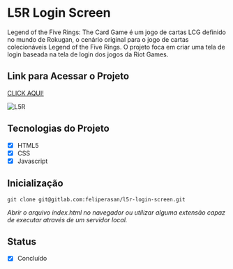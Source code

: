 
# L5R Login Screen

Legend of the Five Rings: The Card Game é um jogo de cartas LCG definido no mundo de Rokugan, o cenário original para o jogo de cartas colecionáveis Legend of the Five Rings. O projeto foca em  criar uma tela de login baseada na tela de login dos jogos da Riot Games.

## Link para Acessar o Projeto
[CLICK AQUI!](https://feliperasanl5r.netlify.app)

![L5R](https://gitlab.com/feliperasan/l5r-login-screen/uploads/c7a16dfc1552bb896e37423de69dea56/Peek_2022-08-03_12-30.gif)
## Tecnologias do Projeto
- [x]  HTML5
- [x]  CSS
- [x]  Javascript
## Inicialização
```
git clone git@gitlab.com:feliperasan/l5r-login-screen.git
```
*Abrir o arquivo index.html no navegador ou utilizar alguma extensão capaz de executar através de um servidor local.*
## Status
- [x]  Concluído

